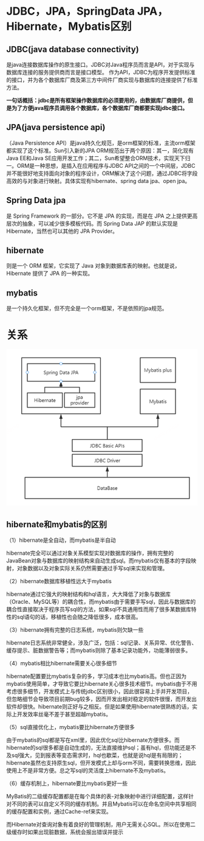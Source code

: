 # JDBC，JPA，SpringData JPA，Hibernate，Mybatis区别

## JDBC(java database connectivity)
  是java连接数据库操作的原生接口。JDBC对Java程序员而言是API，对于实现与数据库连接的服务提供商而言是接口模型。
  作为API，JDBC为程序开发提供标准的接口，并为各个数据库厂商及第三方中间件厂商实现与数据库的连接提供了标准方法。

  **一句话概括：jdbc是所有框架操作数据库的必须要用的，由数据库厂商提供，但是为了方便java程序员调用各个数据库，各个数据库厂商都要实现jdbc接口。**
  
## JPA(java persistence api)
（Java Persistence API）是java持久化规范，是orm框架的标准，主流orm框架都实现了这个标准。Sun引入新的JPA ORM规范出于两个原因：其一，简化现有Java EE和Java SE应用开发工作；其二，Sun希望整合ORM技术，实现天下归一。ORM是一种思想，是插入在应用程序与JDBC API之间的一个中间层，JDBC并不能很好地支持面向对象的程序设计，ORM解决了这个问题，通过JDBC将字段高效的与对象进行映射。具体实现有hibernate、spring data jpa、open jpa。

## Spring Data jpa
是 Spring Framework 的一部分。它不是 JPA 的实现，而是在 JPA 之上提供更高层次的抽象，可以减少很多模板代码。而 Spring Data JAP 的默认实现是 Hibernate，当然也可以其他的 JPA Provider。

## hibernate
则是一个 ORM 框架，它实现了 Java 对象到数据库表的映射。也就是说，Hibernate 提供了 JPA 的一种实现。

## mybatis
是一个持久化框架，但不完全是一个orm框架，不是依照的jpa规范。



# 关系
![关系喔](img.png)

## hibernate和mybatis的区别

（1）hibernate是全自动，而mybatis是半自动

hibernate完全可以通过对象关系模型实现对数据库的操作，拥有完整的JavaBean对象与数据库的映射结构来自动生成sql。而mybatis仅有基本的字段映射，对象数据以及对象实际关系仍然需要通过手写sql来实现和管理。

（2）hibernate数据库移植性远大于mybatis

hibernate通过它强大的映射结构和hql语言，大大降低了对象与数据库（Oracle、MySQL等）的耦合性，而mybatis由于需要手写sql，因此与数据库的耦合性直接取决于程序员写sql的方法，如果sql不具通用性而用了很多某数据库特性的sql语句的话，移植性也会随之降低很多，成本很高。

（3）hibernate拥有完整的日志系统，mybatis则欠缺一些

hibernate日志系统非常健全，涉及广泛，包括：sql记录、关系异常、优化警告、缓存提示、脏数据警告等；而mybatis则除了基本记录功能外，功能薄弱很多。

（4）mybatis相比hibernate需要关心很多细节

hibernate配置要比mybatis复杂的多，学习成本也比mybatis高。但也正因为mybatis使用简单，才导致它要比hibernate关心很多技术细节。mybatis由于不用考虑很多细节，开发模式上与传统jdbc区别很小，因此很容易上手并开发项目，但忽略细节会导致项目前期bug较多，因而开发出相对稳定的软件很慢，而开发出软件却很快。hibernate则正好与之相反。但是如果使用hibernate很熟练的话，实际上开发效率丝毫不差于甚至超越mybatis。

（5）sql直接优化上，mybatis要比hibernate方便很多

由于mybatis的sql都是写在xml里，因此优化sql比hibernate方便很多。而hibernate的sql很多都是自动生成的，无法直接维护sql；虽有hql，但功能还是不及sql强大，见到报表等变态需求时，hql也歇菜，也就是说hql是有局限的；hibernate虽然也支持原生sql，但开发模式上却与orm不同，需要转换思维，因此使用上不是非常方便。总之写sql的灵活度上hibernate不及mybatis。

（6）缓存机制上，hibernate要比mybatis更好一些

MyBatis的二级缓存配置都是在每个具体的表-对象映射中进行详细配置，这样针对不同的表可以自定义不同的缓存机制。并且Mybatis可以在命名空间中共享相同的缓存配置和实例，通过Cache-ref来实现。

而Hibernate对查询对象有着良好的管理机制，用户无需关心SQL。所以在使用二级缓存时如果出现脏数据，系统会报出错误并提示


